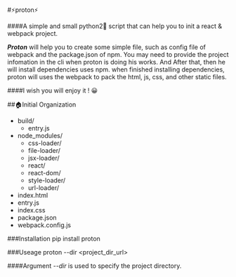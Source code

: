 #⚡️proton⚡️


####A simple and small python2🐍 script that can help you to init a react & webpack project.

***Proton*** will help you to create some simple file, such as config file of webpack and the package.json of npm. You may need to provide the project infomation in the cli when proton is doing his works. And After that, then he will install dependencies uses npm. when finished installing dependencies, proton will uses the webpack to pack the html, js, css, and other static files.

####I wish you will enjoy it ! 😀

##🏠Initial Organization

* build/
	* entry.js
* node_modules/
	* css-loader/
	* file-loader/
	* jsx-loader/
	* react/
	* react-dom/
	* style-loader/
	* url-loader/
* index.html
* entry.js
* index.css
* package.json
* webpack.config.js 

###Installation
	pip install proton

###Useage
	 proton --dir <project_dir_url>
	 
####Argument *--dir* is used to specify the project directory.